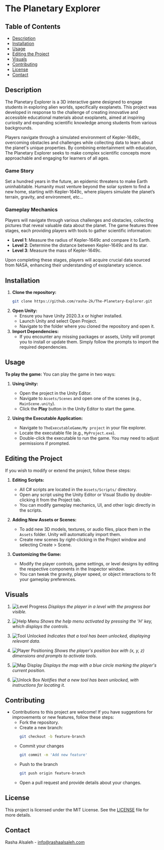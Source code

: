 # The Planetary Explorer

## Table of Contents
- [Description](#description)
- [Installation](#installation)
- [Usage](#usage)
- [Editing the Project](#editing-the-project)
- [Visuals](#visuals)
- [Contributing](#contributing)
- [License](#license)
- [Contact](#contact)


## Description
   The Planetary Explorer is a 3D interactive game designed to engage students in exploring alien worlds, specifically exoplanets. This project was developed in response to the challenge of creating innovative and accessible educational materials about exoplanets, aimed at inspiring curiosity and expanding scientific knowledge among students from various backgrounds. 
  
  Players navigate through a simulated environment of Kepler-1649c, overcoming obstacles and challenges while collecting data to learn about the planet's unique properties. By combining entertainment with education, The Planetary Explorer seeks to make complex scientific concepts more approachable and engaging for learners of all ages.

  ### Game Story
  Set a hundred years in the future, an epidemic threatens to make Earth uninhabitable. Humanity must venture beyond the solar system to find a new home, starting with Kepler-1649c, where players simulate the planet’s terrain, gravity, and environment, etc...
  
  ### Gameplay Mechanics
  Players will navigate through various challenges and obstacles, collecting pictures that reveal valuable data about the planet. The game features three stages, each providing players with tools to gather scientific information:
  
  - **Level 1**: Measure the radius of Kepler-1649c and compare it to Earth.
  - **Level 2**: Determine the distance between Kepler-1649c and its star.
  - **Level 3**: Measure the mass of Kepler-1649c.
  
  Upon completing these stages, players will acquire crucial data sourced from NASA, enhancing their understanding of exoplanetary science.


## Installation
  1. **Clone the repository:**
     ```bash
     git clone https://github.com/rasha-2k/The-Planetary-Explorer.git
  2. **Open Unity:**
     - Ensure you have Unity 2020.3.x or higher installed.
     - Launch Unity and select Open Project.
     - Navigate to the folder where you cloned the repository and open it.
  3. **Import Dependencies:**
     - If you encounter any missing packages or assets, Unity will prompt you to install or update them. Simply follow the prompts to import the required dependencies.
   

## Usage
  **To play the game:** You can play the game in two ways:
  
  1. **Using Unity:**
     - Open the project in the Unity Editor.
     - Navigate to `Assets/Scenes` and open one of the scenes (e.g., `MainScene.unity`).
     - Click the **Play** button in the Unity Editor to start the game.
      
  2. **Using the Executable Application:**
     - Navigate to `TheExecutableGame/My project` in your file explorer.
     - Locate the executable file (e.g., `MyProject.exe`).
     - Double-click the executable to run the game. You may need to adjust permissions if prompted.


## Editing the Project
 If you wish to modify or extend the project, follow these steps:
  
  1. **Editing Scripts:**
     - All C# scripts are located in the `Assets/Scripts/` directory.
     - Open any script using the Unity Editor or Visual Studio by double-clicking it from the Project tab.
     - You can modify gameplay mechanics, UI, and other logic directly in the scripts.
  
  2. **Adding New Assets or Scenes:**
     - To add new 3D models, textures, or audio files, place them in the `Assets` folder. Unity will automatically import them.
     - Create new scenes by right-clicking in the Project window and selecting Create > Scene.
  3. **Customizing the Game:**
     - Modify the player controls, game settings, or level designs by editing the respective components in the Inspector window.
     - You can tweak the gravity, player speed, or object interactions to fit your gameplay preferences.


## Visuals

1. ![Level Progress](Media/level-progress.png)
   *Displays the player in a level with the progress bar visible.*

2. ![Help Menu](Media/help-menu.png)
   *Shows the help menu activated by pressing the 'H' key, which displays the controls.*

3. ![Tool Unlocked](Media/tool-unlocked.png)
   *Indicates that a tool has been unlocked, displaying relevant data.*

4. ![Player Positioning](Media/player-positioning.png)
   *Shows the player's position box with (x, y, z) dimensions and prompts to activate tools.*

5. ![Map Display](Media/map-display.png)
   *Displays the map with a blue circle marking the player's current position.*

6. ![Unlock Box](Media/unlock-box.png)
   *Notifies that a new tool has been unlocked, with instructions for locating it.*


## Contributing
  - Contributions to this project are welcome! If you have suggestions for improvements or new features, follow these steps:
    * Fork the repository.
    * Create a new branch:
      ```bash
      git checkout -b feature-branch
    * Commit your changes
      ```bash
      git commit -m 'Add new feature'
    * Push to the branch
      ```bash
      git push origin feature-branch
    * Open a pull request and provide details about your changes.


## License
  This project is licensed under the MIT License. See the [LICENSE](LICENSE) file for more details.


## Contact
  Rasha Alsaleh - info@rashaalsaleh.com
